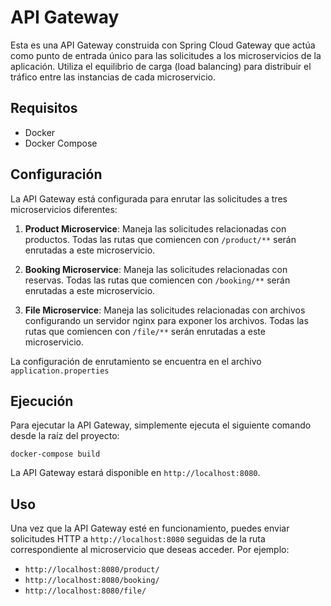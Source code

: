 # API Gateway

Esta es una API Gateway construida con Spring Cloud Gateway que actúa como punto de entrada único para las solicitudes a los microservicios de la aplicación. Utiliza el equilibrio de carga (load balancing) para distribuir el tráfico entre las instancias de cada microservicio.

## Requisitos

- Docker
- Docker Compose

## Configuración

La API Gateway está configurada para enrutar las solicitudes a tres microservicios diferentes:

1. **Product Microservice**: Maneja las solicitudes relacionadas con productos. Todas las rutas que comiencen con `/product/**` serán enrutadas a este microservicio.

2. **Booking Microservice**: Maneja las solicitudes relacionadas con reservas. Todas las rutas que comiencen con `/booking/**` serán enrutadas a este microservicio.

3. **File Microservice**: Maneja las solicitudes relacionadas con archivos configurando un servidor nginx para exponer los archivos. Todas las rutas que comiencen con `/file/**` serán enrutadas a este microservicio.

La configuración de enrutamiento se encuentra en el archivo `application.properties`

## Ejecución

Para ejecutar la API Gateway, simplemente ejecuta el siguiente comando desde la raíz del proyecto:
```
docker-compose build
```
La API Gateway estará disponible en `http://localhost:8080`.

## Uso

Una vez que la API Gateway esté en funcionamiento, puedes enviar solicitudes HTTP a `http://localhost:8080` seguidas de la ruta correspondiente al microservicio que deseas acceder. Por ejemplo:

- `http://localhost:8080/product/` 
- `http://localhost:8080/booking/` 
- `http://localhost:8080/file/` 

